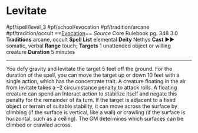 # Levitate
#pf/spell/level_3 #pf/school/evocation #pf/tradition/arcane #pf/tradition/occult
==[Evocation](../../../Traits/Evocation.md)==
*Source* Core Rulebook pg. 348 3.0
**Traditions** arcane, occult
**Spell List** elemental
**Deity** Nethys
**Cast** ►► somatic, verbal
**Range** touch; **Targets** 1 unattended object or willing creature
**Duration** 5 minutes

---
You defy gravity and levitate the target 5 feet off the ground. For the duration of the spell, you can move the target up or down 10 feet with a single action, which has the concentrate trait. A creature floating in the air from levitate takes a –2 circumstance penalty to attack rolls. A floating creature can spend an Interact action to stabilize itself and negate this penalty for the remainder of its turn. If the target is adjacent to a fixed object or terrain of suitable stability, it can move across the surface by climbing (if the surface is vertical, like a wall) or crawling (if the surface is horizontal, such as a ceiling). The GM determines which surfaces can be climbed or crawled across.